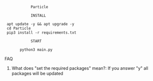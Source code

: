                Particle

                INSTALL

     apt update -y && apt upgrade -y
     cd Particle
     pip3 install -r requirements.txt

                START

           python3 main.py

FAQ

1) What does "set the required packages" mean?:
If you answer "y" all packages will be updated


